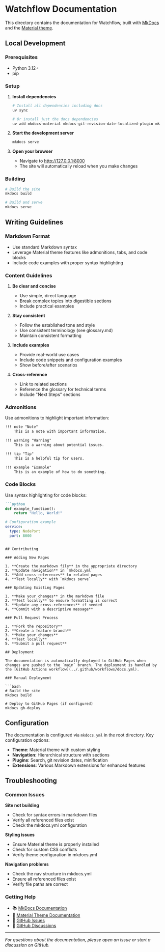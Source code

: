 # Watchflow Documentation

This directory contains the documentation for Watchflow, built with [MkDocs](https://www.mkdocs.org/) and the
[Material theme](https://squidfunk.github.io/mkdocs-material/).

## Local Development

### Prerequisites

- Python 3.12+
- pip

### Setup

1. **Install dependencies**
   ```bash
   # Install all dependencies including docs
   uv sync

   # Or install just the docs dependencies
   uv add mkdocs-material mkdocs-git-revision-date-localized-plugin mkdocs-minify-plugin pymdown-extensions
   ```

2. **Start the development server**
   ```bash
   mkdocs serve
   ```

3. **Open your browser**
   - Navigate to http://127.0.0.1:8000
   - The site will automatically reload when you make changes

### Building

```bash
# Build the site
mkdocs build

# Build and serve
mkdocs serve
```

## Writing Guidelines

### Markdown Format

- Use standard Markdown syntax
- Leverage Material theme features like admonitions, tabs, and code blocks
- Include code examples with proper syntax highlighting

### Content Guidelines

1. **Be clear and concise**
   - Use simple, direct language
   - Break complex topics into digestible sections
   - Include practical examples

2. **Stay consistent**
   - Follow the established tone and style
   - Use consistent terminology (see glossary.md)
   - Maintain consistent formatting

3. **Include examples**
   - Provide real-world use cases
   - Include code snippets and configuration examples
   - Show before/after scenarios

4. **Cross-reference**
   - Link to related sections
   - Reference the glossary for technical terms
   - Include "Next Steps" sections

### Admonitions

Use admonitions to highlight important information:

```markdown
!!! note "Note"
    This is a note with important information.

!!! warning "Warning"
    This is a warning about potential issues.

!!! tip "Tip"
    This is a helpful tip for users.

!!! example "Example"
    This is an example of how to do something.
```

### Code Blocks

Use syntax highlighting for code blocks:

```markdown
```python
def example_function():
    return "Hello, World!"
```

```yaml
# Configuration example
service:
  type: NodePort
  port: 8000
```
```

## Contributing

### Adding New Pages

1. **Create the markdown file** in the appropriate directory
2. **Update navigation** in `mkdocs.yml`
3. **Add cross-references** to related pages
4. **Test locally** with `mkdocs serve`

### Updating Existing Pages

1. **Make your changes** in the markdown file
2. **Test locally** to ensure formatting is correct
3. **Update any cross-references** if needed
4. **Commit with a descriptive message**

### Pull Request Process

1. **Fork the repository**
2. **Create a feature branch**
3. **Make your changes**
4. **Test locally**
5. **Submit a pull request**

## Deployment

The documentation is automatically deployed to GitHub Pages when changes are pushed to the `main` branch. The deployment is handled by the [GitHub Actions workflow](../.github/workflows/docs.yml).

### Manual Deployment

```bash
# Build the site
mkdocs build

# Deploy to GitHub Pages (if configured)
mkdocs gh-deploy
```

## Configuration

The documentation is configured via `mkdocs.yml` in the root directory. Key configuration options:

- **Theme**: Material theme with custom styling
- **Navigation**: Hierarchical structure with sections
- **Plugins**: Search, git revision dates, minification
- **Extensions**: Various Markdown extensions for enhanced features

## Troubleshooting

### Common Issues

**Site not building**
- Check for syntax errors in markdown files
- Verify all referenced files exist
- Check the mkdocs.yml configuration

**Styling issues**
- Ensure Material theme is properly installed
- Check for custom CSS conflicts
- Verify theme configuration in mkdocs.yml

**Navigation problems**
- Check the nav structure in mkdocs.yml
- Ensure all referenced files exist
- Verify file paths are correct

### Getting Help

- 📚 [MkDocs Documentation](https://www.mkdocs.org/)
- 🎨 [Material Theme Documentation](https://squidfunk.github.io/mkdocs-material/)
- 🐛 [GitHub Issues](https://github.com/watchflow/watchflow/issues)
- 💬 [GitHub Discussions](https://github.com/watchflow/watchflow/discussions)

---

*For questions about the documentation, please open an issue or start a discussion on GitHub.*
